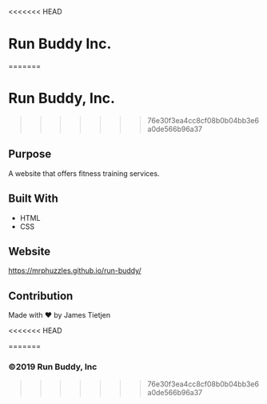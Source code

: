 <<<<<<< HEAD
# Run Buddy Inc.
=======
# Run Buddy, Inc.
>>>>>>> 76e30f3ea4cc8cf08b0b04bb3e6a0de566b96a37

## Purpose
A website that offers fitness training services.

## Built With
* HTML
* CSS

## Website
https://mrphuzzles.github.io/run-buddy/

## Contribution
Made with ❤️ by James Tietjen

<<<<<<< HEAD

=======
### ©️2019 Run Buddy, Inc 
>>>>>>> 76e30f3ea4cc8cf08b0b04bb3e6a0de566b96a37
